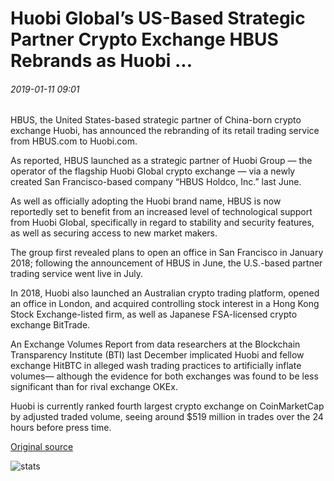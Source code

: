 # Huobi Global’s US-Based Strategic Partner Crypto Exchange HBUS Rebrands as Huobi ...

###### 2019-01-11 09:01

HBUS, the United States-based strategic partner of China-born crypto exchange Huobi, has announced the rebranding of its retail trading service from HBUS.com to Huobi.com.

As reported, HBUS launched as a strategic partner of Huobi Group — the operator of the flagship Huobi Global crypto exchange — via a newly created San Francisco-based company “HBUS Holdco, Inc.” last June.

As well as officially adopting the Huobi brand name, HBUS is now reportedly set to benefit from an increased level of technological support from Huobi Global, specifically in regard to stability and security features, as well as securing access to new market makers.

The group first revealed plans to open an office in San Francisco in January 2018; following the announcement of HBUS in June, the U.S.-based partner trading service went live in July.

In 2018, Huobi also launched an Australian crypto trading platform, opened an office in London, and acquired controlling stock interest in a Hong Kong Stock Exchange-listed firm, as well as Japanese FSA-licensed crypto exchange BitTrade.

An Exchange Volumes Report from data researchers at the Blockchain Transparency Institute (BTI) last December implicated Huobi and fellow exchange HitBTC in alleged wash trading practices to artificially inflate volumes— although the evidence for both exchanges was found to be less significant than for rival exchange OKEx.

Huobi is currently ranked fourth largest crypto exchange on CoinMarketCap by adjusted traded volume, seeing around $519 million in trades over the 24 hours before press time.

[Original source](https://cointelegraph.com/news/huobi-globals-us-based-strategic-partner-crypto-exchange-hbus-rebrands-as-huobi)

![stats](https://c.statcounter.com/11760860/0/a89fa40b/1/ "stats")